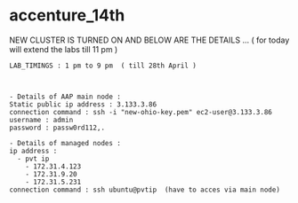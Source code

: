 # accenture_14th


NEW CLUSTER IS TURNED ON AND BELOW ARE THE DETAILS ... ( for today will extend the labs till 11 pm )


```
LAB_TIMINGS : 1 pm to 9 pm  ( till 28th April )



- Details of AAP main node :
Static public ip address : 3.133.3.86
connection command : ssh -i "new-ohio-key.pem" ec2-user@3.133.3.86
username : admin
password : passw0rd112,.

- Details of managed nodes :
ip address :
  - pvt ip
    - 172.31.4.123
    - 172.31.9.20   
    - 172.31.5.231
connection command : ssh ubuntu@pvtip  (have to acces via main node)


```
